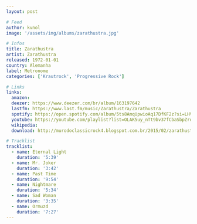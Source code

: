 ```yaml
---
layout: post

# Feed
author: kvnol
image: '/assets/img/albums/zarathustra.jpg'

# Infos
title: Zarathustra
artist: Zarathustra
released: 1972-01-01
country: Alemanha
label: Metronome
categories: ['Krautrock', 'Progressive Rock']

# Links
links:
  amazon:
  deezer: https://www.deezer.com/br/album/163197642
  lastfm: https://www.last.fm/music/Zarathustra/Zarathustra
  spotify: https://open.spotify.com/album/5ts8AmqUpwioAq17DfKF2z?si=LHVxyE2iREavayGwemMjnw
  youtube: https://youtube.com/playlist?list=OLAK5uy_nTt9bv37fCbaSbpZrd6UIdbpdhYj4x95w
  wikipedia:
  download: http://murodoclassicrock4.blogspot.com.br/2015/02/zarathustra-1972.html

# Tracklist
tracklist:
  - name: Eternal Light
    duration: '5:39'
  - name: Mr. Joker
    duration: '3:42'
  - name: Past Time
    duration: '9:54'
  - name: Nightmare
    duration: '5:34'
  - name: Sad Woman
    duration: '3:35'
  - name: Ormuzd
    duration: '7:27'
---
```

